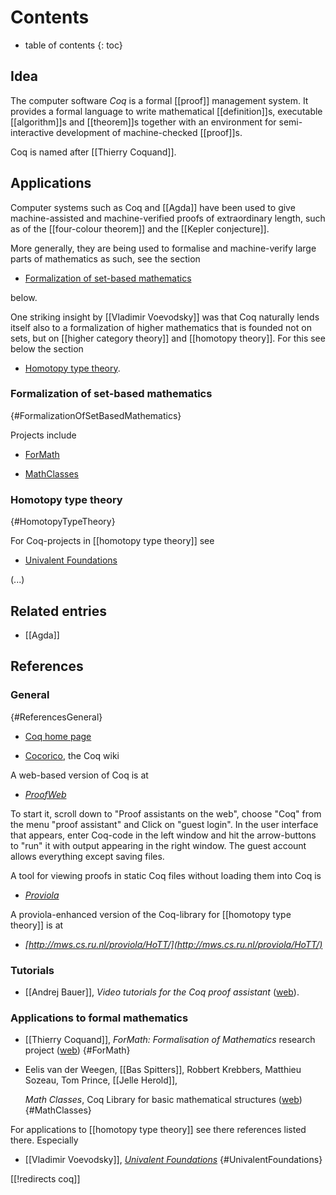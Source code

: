 
# Contents
* table of contents
{: toc}

## Idea

The computer software _Coq_ is a formal [[proof]] management system. It provides a formal language to write mathematical [[definition]]s, executable [[algorithm]]s and [[theorem]]s together with an environment for semi-interactive development of machine-checked [[proof]]s. 

Coq is named after [[Thierry Coquand]].

## Applications

Computer systems such as Coq and [[Agda]] have been used to give machine-assisted and machine-verified proofs of extraordinary length, such as of the [[four-colour theorem]] and the [[Kepler conjecture]]. 

More generally, they are being used to formalise and machine-verify large parts of mathematics as such, see the section

* [Formalization of set-based mathematics](#FormalizationOfSetBasedMathematics)

below. 

One striking insight by [[Vladimir Voevodsky]] was that Coq naturally lends itself also to a formalization of higher mathematics that is founded not on sets, but on [[higher category theory]] and [[homotopy theory]]. For this see below the section

* [Homotopy type theory](#HomotopyTypeTheory).



### Formalization of set-based mathematics
  {#FormalizationOfSetBasedMathematics}


Projects include

* [ForMath](#ForMath)

* [MathClasses](#MathClasses)

### Homotopy type theory
  {#HomotopyTypeTheory}

For Coq-projects in [[homotopy type theory]] see

* [Univalent Foundations](#UnivalentFoundations)

(...)

## Related entries

* [[Agda]]

## References

### General
 {#ReferencesGeneral}

* [Coq home page](http://coq.inria.fr/)

* [Cocorico](http://coq.inria.fr/cocorico), the Coq wiki

A web-based version of Coq is at 

* _[ProofWeb](prover.cs.ru.nl)_

To start it, scroll down to "Proof assistants on the web", choose "Coq" from the menu "proof assistant" and Click on "guest login". In the user interface that appears, enter Coq-code in the left window and hit the arrow-buttons to "run" it with output appearing in the right window. The guest account allows everything except saving files.

A tool for viewing proofs in static Coq files without loading them into Coq is 

* _[Proviola](http://mws.cs.ru.nl/proviola/)_ 

A proviola-enhanced version of the Coq-library for [[homotopy type theory]] is at

* _[http://mws.cs.ru.nl/proviola/HoTT/](http://mws.cs.ru.nl/proviola/HoTT/)_

### Tutorials

* [[Andrej Bauer]], _Video tutorials for the Coq proof assistant_ ([web](http://math.andrej.com/2011/02/22/video-tutorials-for-the-coq-proof-assistant/)).

### Applications to formal mathematics

* [[Thierry Coquand]], _ForMath: Formalisation of Mathematics_ research project ([web](http://wiki.portal.chalmers.se/cse/pmwiki.php/ForMath/ForMath))
  {#ForMath}

* Eelis van der Weegen, [[Bas Spitters]], Robbert Krebbers, Matthieu Sozeau, Tom Prince, [[Jelle Herold]], 

  _Math Classes_, Coq Library for basic mathematical structures ([web](http://math-classes.org/))
 {#MathClasses}

For applications to [[homotopy type theory]] see there references listed there. Especially

* [[Vladimir Voevodsky]], _[Univalent Foundations](http://www.math.ias.edu/~vladimir/Site3/Univalent_Foundations.html)_
  {#UnivalentFoundations}


[[!redirects coq]]
